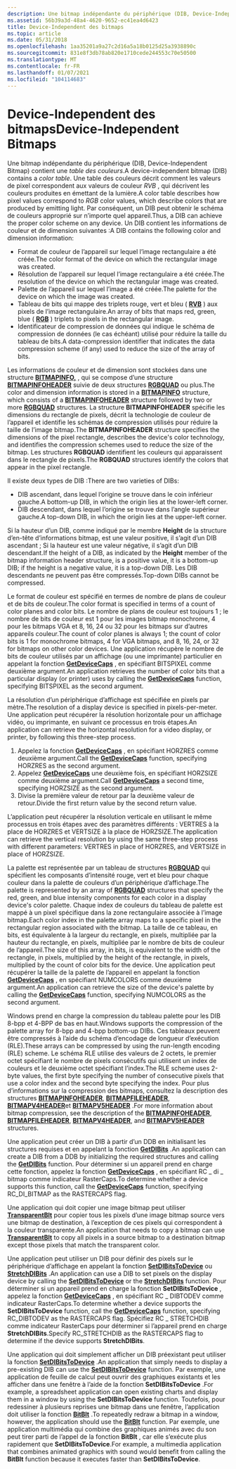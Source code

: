 ```yaml
---
description: Une bitmap indépendante du périphérique (DIB, Device-Independent Bitmap) contient une table des couleurs.
ms.assetid: 56b39a3d-48a4-4620-9652-ec41ea4d6423
title: Device-Independent des bitmaps
ms.topic: article
ms.date: 05/31/2018
ms.openlocfilehash: 1aa35201a9a27c2d16a5a18b0125d25a3938890c
ms.sourcegitcommit: 831e8f3db78ab820e1710cede244553c70e50500
ms.translationtype: MT
ms.contentlocale: fr-FR
ms.lasthandoff: 01/07/2021
ms.locfileid: "104114683"
---
```

# <a name="device-independent-bitmaps"></a><span data-ttu-id="1ca04-103">Device-Independent des bitmaps</span><span class="sxs-lookup"><span data-stu-id="1ca04-103">Device-Independent Bitmaps</span></span>

<span data-ttu-id="1ca04-104">Une bitmap indépendante du périphérique (DIB, Device-Independent Bitmap) contient une *table des couleurs*.</span><span class="sxs-lookup"><span data-stu-id="1ca04-104">A device-independent bitmap (DIB) contains a *color table*.</span></span> <span data-ttu-id="1ca04-105">Une table des couleurs décrit comment les valeurs de pixel correspondent aux valeurs de couleur *RVB* , qui décrivent les couleurs produites en émettant de la lumière.</span><span class="sxs-lookup"><span data-stu-id="1ca04-105">A color table describes how pixel values correspond to *RGB* color values, which describe colors that are produced by emitting light.</span></span> <span data-ttu-id="1ca04-106">Par conséquent, un DIB peut obtenir le schéma de couleurs approprié sur n’importe quel appareil.</span><span class="sxs-lookup"><span data-stu-id="1ca04-106">Thus, a DIB can achieve the proper color scheme on any device.</span></span> <span data-ttu-id="1ca04-107">Un DIB contient les informations de couleur et de dimension suivantes :</span><span class="sxs-lookup"><span data-stu-id="1ca04-107">A DIB contains the following color and dimension information:</span></span>

-   <span data-ttu-id="1ca04-108">Format de couleur de l’appareil sur lequel l’image rectangulaire a été créée.</span><span class="sxs-lookup"><span data-stu-id="1ca04-108">The color format of the device on which the rectangular image was created.</span></span>
-   <span data-ttu-id="1ca04-109">Résolution de l’appareil sur lequel l’image rectangulaire a été créée.</span><span class="sxs-lookup"><span data-stu-id="1ca04-109">The resolution of the device on which the rectangular image was created.</span></span>
-   <span data-ttu-id="1ca04-110">Palette de l’appareil sur lequel l’image a été créée.</span><span class="sxs-lookup"><span data-stu-id="1ca04-110">The palette for the device on which the image was created.</span></span>
-   <span data-ttu-id="1ca04-111">Tableau de bits qui mappe des triplets rouge, vert et bleu ( [**RVB**](/windows/desktop/api/Wingdi/nf-wingdi-rgb) ) aux pixels de l’image rectangulaire.</span><span class="sxs-lookup"><span data-stu-id="1ca04-111">An array of bits that maps red, green, blue ( [**RGB**](/windows/desktop/api/Wingdi/nf-wingdi-rgb) ) triplets to pixels in the rectangular image.</span></span>
-   <span data-ttu-id="1ca04-112">Identificateur de compression de données qui indique le schéma de compression de données (le cas échéant) utilisé pour réduire la taille du tableau de bits.</span><span class="sxs-lookup"><span data-stu-id="1ca04-112">A data-compression identifier that indicates the data compression scheme (if any) used to reduce the size of the array of bits.</span></span>

<span data-ttu-id="1ca04-113">Les informations de couleur et de dimension sont stockées dans une structure [**BITMAPINFO,**](/windows/win32/api/wingdi/ns-wingdi-bitmapinfo) , qui se compose d’une structure [**BITMAPINFOHEADER**](/previous-versions//dd183376(v=vs.85)) suivie de deux structures [**RGBQUAD**](/windows/win32/api/wingdi/ns-wingdi-rgbquad) ou plus.</span><span class="sxs-lookup"><span data-stu-id="1ca04-113">The color and dimension information is stored in a [**BITMAPINFO**](/windows/win32/api/wingdi/ns-wingdi-bitmapinfo) structure, which consists of a [**BITMAPINFOHEADER**](/previous-versions//dd183376(v=vs.85)) structure followed by two or more [**RGBQUAD**](/windows/win32/api/wingdi/ns-wingdi-rgbquad) structures.</span></span> <span data-ttu-id="1ca04-114">La structure **BITMAPINFOHEADER** spécifie les dimensions du rectangle de pixels, décrit la technologie de couleur de l’appareil et identifie les schémas de compression utilisés pour réduire la taille de l’image bitmap.</span><span class="sxs-lookup"><span data-stu-id="1ca04-114">The **BITMAPINFOHEADER** structure specifies the dimensions of the pixel rectangle, describes the device's color technology, and identifies the compression schemes used to reduce the size of the bitmap.</span></span> <span data-ttu-id="1ca04-115">Les structures **RGBQUAD** identifient les couleurs qui apparaissent dans le rectangle de pixels.</span><span class="sxs-lookup"><span data-stu-id="1ca04-115">The **RGBQUAD** structures identify the colors that appear in the pixel rectangle.</span></span>

<span data-ttu-id="1ca04-116">Il existe deux types de DIB :</span><span class="sxs-lookup"><span data-stu-id="1ca04-116">There are two varieties of DIBs:</span></span>

-   <span data-ttu-id="1ca04-117">DIB ascendant, dans lequel l’origine se trouve dans le coin inférieur gauche.</span><span class="sxs-lookup"><span data-stu-id="1ca04-117">A bottom-up DIB, in which the origin lies at the lower-left corner.</span></span>
-   <span data-ttu-id="1ca04-118">DIB descendant, dans lequel l’origine se trouve dans l’angle supérieur gauche.</span><span class="sxs-lookup"><span data-stu-id="1ca04-118">A top-down DIB, in which the origin lies at the upper-left corner.</span></span>

<span data-ttu-id="1ca04-119">Si la hauteur d’un DIB, comme indiqué par le membre **Height** de la structure d’en-tête d’informations bitmap, est une valeur positive, il s’agit d’un DIB ascendant ; Si la hauteur est une valeur négative, il s’agit d’un DIB descendant.</span><span class="sxs-lookup"><span data-stu-id="1ca04-119">If the height of a DIB, as indicated by the **Height** member of the bitmap information header structure, is a positive value, it is a bottom-up DIB; if the height is a negative value, it is a top-down DIB.</span></span> <span data-ttu-id="1ca04-120">Les DIB descendants ne peuvent pas être compressés.</span><span class="sxs-lookup"><span data-stu-id="1ca04-120">Top-down DIBs cannot be compressed.</span></span>

<span data-ttu-id="1ca04-121">Le format de couleur est spécifié en termes de nombre de plans de couleur et de bits de couleur.</span><span class="sxs-lookup"><span data-stu-id="1ca04-121">The color format is specified in terms of a count of color planes and color bits.</span></span> <span data-ttu-id="1ca04-122">Le nombre de plans de couleur est toujours 1 ; le nombre de bits de couleur est 1 pour les images bitmap monochrome, 4 pour les bitmaps VGA et 8, 16, 24 ou 32 pour les bitmaps sur d’autres appareils couleur.</span><span class="sxs-lookup"><span data-stu-id="1ca04-122">The count of color planes is always 1; the count of color bits is 1 for monochrome bitmaps, 4 for VGA bitmaps, and 8, 16, 24, or 32 for bitmaps on other color devices.</span></span> <span data-ttu-id="1ca04-123">Une application récupère le nombre de bits de couleur utilisés par un affichage (ou une imprimante) particulier en appelant la fonction [**GetDeviceCaps**](/windows/desktop/api/Wingdi/nf-wingdi-getdevicecaps) , en spécifiant BITSPIXEL comme deuxième argument.</span><span class="sxs-lookup"><span data-stu-id="1ca04-123">An application retrieves the number of color bits that a particular display (or printer) uses by calling the [**GetDeviceCaps**](/windows/desktop/api/Wingdi/nf-wingdi-getdevicecaps) function, specifying BITSPIXEL as the second argument.</span></span>

<span data-ttu-id="1ca04-124">La résolution d’un périphérique d’affichage est spécifiée en pixels par mètre.</span><span class="sxs-lookup"><span data-stu-id="1ca04-124">The resolution of a display device is specified in pixels-per-meter.</span></span> <span data-ttu-id="1ca04-125">Une application peut récupérer la résolution horizontale pour un affichage vidéo, ou imprimante, en suivant ce processus en trois étapes.</span><span class="sxs-lookup"><span data-stu-id="1ca04-125">An application can retrieve the horizontal resolution for a video display, or printer, by following this three-step process.</span></span>

1.  <span data-ttu-id="1ca04-126">Appelez la fonction [**GetDeviceCaps**](/windows/desktop/api/Wingdi/nf-wingdi-getdevicecaps) , en spécifiant HORZRES comme deuxième argument.</span><span class="sxs-lookup"><span data-stu-id="1ca04-126">Call the [**GetDeviceCaps**](/windows/desktop/api/Wingdi/nf-wingdi-getdevicecaps) function, specifying HORZRES as the second argument.</span></span>
2.  <span data-ttu-id="1ca04-127">Appelez [**GetDeviceCaps**](/windows/desktop/api/Wingdi/nf-wingdi-getdevicecaps) une deuxième fois, en spécifiant HORZSIZE comme deuxième argument.</span><span class="sxs-lookup"><span data-stu-id="1ca04-127">Call [**GetDeviceCaps**](/windows/desktop/api/Wingdi/nf-wingdi-getdevicecaps) a second time, specifying HORZSIZE as the second argument.</span></span>
3.  <span data-ttu-id="1ca04-128">Divise la première valeur de retour par la deuxième valeur de retour.</span><span class="sxs-lookup"><span data-stu-id="1ca04-128">Divide the first return value by the second return value.</span></span>

<span data-ttu-id="1ca04-129">L’application peut récupérer la résolution verticale en utilisant le même processus en trois étapes avec des paramètres différents : VERTRES à la place de HORZRES et VERTSIZE à la place de HORZSIZE.</span><span class="sxs-lookup"><span data-stu-id="1ca04-129">The application can retrieve the vertical resolution by using the same three-step process with different parameters: VERTRES in place of HORZRES, and VERTSIZE in place of HORZSIZE.</span></span>

<span data-ttu-id="1ca04-130">La palette est représentée par un tableau de structures [**RGBQUAD**](/windows/win32/api/wingdi/ns-wingdi-rgbquad) qui spécifient les composants d’intensité rouge, vert et bleu pour chaque couleur dans la palette de couleurs d’un périphérique d’affichage.</span><span class="sxs-lookup"><span data-stu-id="1ca04-130">The palette is represented by an array of [**RGBQUAD**](/windows/win32/api/wingdi/ns-wingdi-rgbquad) structures that specify the red, green, and blue intensity components for each color in a display device's color palette.</span></span> <span data-ttu-id="1ca04-131">Chaque index de couleurs du tableau de palette est mappé à un pixel spécifique dans la zone rectangulaire associée à l’image bitmap.</span><span class="sxs-lookup"><span data-stu-id="1ca04-131">Each color index in the palette array maps to a specific pixel in the rectangular region associated with the bitmap.</span></span> <span data-ttu-id="1ca04-132">La taille de ce tableau, en bits, est équivalente à la largeur du rectangle, en pixels, multipliée par la hauteur du rectangle, en pixels, multipliée par le nombre de bits de couleur de l’appareil.</span><span class="sxs-lookup"><span data-stu-id="1ca04-132">The size of this array, in bits, is equivalent to the width of the rectangle, in pixels, multiplied by the height of the rectangle, in pixels, multiplied by the count of color bits for the device.</span></span> <span data-ttu-id="1ca04-133">Une application peut récupérer la taille de la palette de l’appareil en appelant la fonction [**GetDeviceCaps**](/windows/desktop/api/Wingdi/nf-wingdi-getdevicecaps) , en spécifiant NUMCOLORS comme deuxième argument.</span><span class="sxs-lookup"><span data-stu-id="1ca04-133">An application can retrieve the size of the device's palette by calling the [**GetDeviceCaps**](/windows/desktop/api/Wingdi/nf-wingdi-getdevicecaps) function, specifying NUMCOLORS as the second argument.</span></span>

<span data-ttu-id="1ca04-134">Windows prend en charge la compression du tableau palette pour les DIB 8-bpp et 4-BPP de bas en haut.</span><span class="sxs-lookup"><span data-stu-id="1ca04-134">Windows supports the compression of the palette array for 8-bpp and 4-bpp bottom-up DIBs.</span></span> <span data-ttu-id="1ca04-135">Ces tableaux peuvent être compressés à l’aide du schéma d’encodage de longueur d’exécution (RLE).</span><span class="sxs-lookup"><span data-stu-id="1ca04-135">These arrays can be compressed by using the run-length encoding (RLE) scheme.</span></span> <span data-ttu-id="1ca04-136">Le schéma RLE utilise des valeurs de 2 octets, le premier octet spécifiant le nombre de pixels consécutifs qui utilisent un index de couleurs et le deuxième octet spécifiant l’index.</span><span class="sxs-lookup"><span data-stu-id="1ca04-136">The RLE scheme uses 2-byte values, the first byte specifying the number of consecutive pixels that use a color index and the second byte specifying the index.</span></span> <span data-ttu-id="1ca04-137">Pour plus d’informations sur la compression des bitmaps, consultez la description des structures [**BITMAPINFOHEADER**](/previous-versions//dd183376(v=vs.85)), [**BITMAPFILEHEADER**](/windows/win32/api/wingdi/ns-wingdi-bitmapfileheader), [**BITMAPV4HEADER**](/windows/desktop/api/Wingdi/ns-wingdi-bitmapv4header)et [**BITMAPV5HEADER**](/windows/desktop/api/Wingdi/ns-wingdi-bitmapv5header) .</span><span class="sxs-lookup"><span data-stu-id="1ca04-137">For more information about bitmap compression, see the description of the [**BITMAPINFOHEADER**](/previous-versions//dd183376(v=vs.85)), [**BITMAPFILEHEADER**](/windows/win32/api/wingdi/ns-wingdi-bitmapfileheader), [**BITMAPV4HEADER**](/windows/desktop/api/Wingdi/ns-wingdi-bitmapv4header), and [**BITMAPV5HEADER**](/windows/desktop/api/Wingdi/ns-wingdi-bitmapv5header) structures.</span></span>

<span data-ttu-id="1ca04-138">Une application peut créer un DIB à partir d’un DDB en initialisant les structures requises et en appelant la fonction [**GetDIBits**](/windows/desktop/api/Wingdi/nf-wingdi-getdibits) .</span><span class="sxs-lookup"><span data-stu-id="1ca04-138">An application can create a DIB from a DDB by initializing the required structures and calling the [**GetDIBits**](/windows/desktop/api/Wingdi/nf-wingdi-getdibits) function.</span></span> <span data-ttu-id="1ca04-139">Pour déterminer si un appareil prend en charge cette fonction, appelez la fonction [**GetDeviceCaps**](/windows/desktop/api/Wingdi/nf-wingdi-getdevicecaps) , en spécifiant RC \_ di \_ bitmap comme indicateur RasterCaps.</span><span class="sxs-lookup"><span data-stu-id="1ca04-139">To determine whether a device supports this function, call the [**GetDeviceCaps**](/windows/desktop/api/Wingdi/nf-wingdi-getdevicecaps) function, specifying RC\_DI\_BITMAP as the RASTERCAPS flag.</span></span>

<span data-ttu-id="1ca04-140">Une application qui doit copier une image bitmap peut utiliser [**TransparentBlt**](/windows/desktop/api/WinGdi/nf-wingdi-transparentblt) pour copier tous les pixels d’une image bitmap source vers une bitmap de destination, à l’exception de ces pixels qui correspondent à la couleur transparente.</span><span class="sxs-lookup"><span data-stu-id="1ca04-140">An application that needs to copy a bitmap can use [**TransparentBlt**](/windows/desktop/api/WinGdi/nf-wingdi-transparentblt) to copy all pixels in a source bitmap to a destination bitmap except those pixels that match the transparent color.</span></span>

<span data-ttu-id="1ca04-141">Une application peut utiliser un DIB pour définir des pixels sur le périphérique d’affichage en appelant la fonction [**SetDIBitsToDevice**](/windows/desktop/api/Wingdi/nf-wingdi-setdibitstodevice) ou [**StretchDIBits**](/windows/desktop/api/Wingdi/nf-wingdi-stretchdibits) .</span><span class="sxs-lookup"><span data-stu-id="1ca04-141">An application can use a DIB to set pixels on the display device by calling the [**SetDIBitsToDevice**](/windows/desktop/api/Wingdi/nf-wingdi-setdibitstodevice) or the [**StretchDIBits**](/windows/desktop/api/Wingdi/nf-wingdi-stretchdibits) function.</span></span> <span data-ttu-id="1ca04-142">Pour déterminer si un appareil prend en charge la fonction **SetDIBitsToDevice** , appelez la fonction [**GetDeviceCaps**](/windows/desktop/api/Wingdi/nf-wingdi-getdevicecaps) , en spécifiant RC \_ DIBTODEV comme indicateur RasterCaps.</span><span class="sxs-lookup"><span data-stu-id="1ca04-142">To determine whether a device supports the **SetDIBitsToDevice** function, call the [**GetDeviceCaps**](/windows/desktop/api/Wingdi/nf-wingdi-getdevicecaps) function, specifying RC\_DIBTODEV as the RASTERCAPS flag.</span></span> <span data-ttu-id="1ca04-143">Spécifiez RC \_ STRETCHDIB comme indicateur RasterCaps pour déterminer si l’appareil prend en charge **StretchDIBits**.</span><span class="sxs-lookup"><span data-stu-id="1ca04-143">Specify RC\_STRETCHDIB as the RASTERCAPS flag to determine if the device supports **StretchDIBits**.</span></span>

<span data-ttu-id="1ca04-144">Une application qui doit simplement afficher un DIB préexistant peut utiliser la fonction [**SetDIBitsToDevice**](/windows/desktop/api/Wingdi/nf-wingdi-setdibitstodevice) .</span><span class="sxs-lookup"><span data-stu-id="1ca04-144">An application that simply needs to display a pre-existing DIB can use the [**SetDIBitsToDevice**](/windows/desktop/api/Wingdi/nf-wingdi-setdibitstodevice) function.</span></span> <span data-ttu-id="1ca04-145">Par exemple, une application de feuille de calcul peut ouvrir des graphiques existants et les afficher dans une fenêtre à l’aide de la fonction **SetDIBitsToDevice** .</span><span class="sxs-lookup"><span data-stu-id="1ca04-145">For example, a spreadsheet application can open existing charts and display them in a window by using the **SetDIBitsToDevice** function.</span></span> <span data-ttu-id="1ca04-146">Toutefois, pour redessiner à plusieurs reprises une bitmap dans une fenêtre, l’application doit utiliser la fonction [**BitBlt**](/windows/desktop/api/Wingdi/nf-wingdi-bitblt) .</span><span class="sxs-lookup"><span data-stu-id="1ca04-146">To repeatedly redraw a bitmap in a window, however, the application should use the [**BitBlt**](/windows/desktop/api/Wingdi/nf-wingdi-bitblt) function.</span></span> <span data-ttu-id="1ca04-147">Par exemple, une application multimédia qui combine des graphiques animés avec du son peut tirer parti de l’appel de la fonction **BitBlt** , car elle s’exécute plus rapidement que **SetDIBitsToDevice**.</span><span class="sxs-lookup"><span data-stu-id="1ca04-147">For example, a multimedia application that combines animated graphics with sound would benefit from calling the **BitBlt** function because it executes faster than **SetDIBitsToDevice**.</span></span>

 

 
